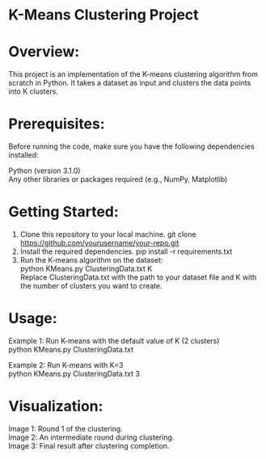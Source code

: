 # K-Means Clustering Project

# Overview:
This project is an implementation of the K-means clustering algorithm from scratch in Python. It takes a dataset as input and clusters the data points into K clusters.

# Prerequisites:
Before running the code, make sure you have the following dependencies installed:

Python (version 3.1.0) </br>
Any other libraries or packages required (e.g., NumPy, Matplotlib)

# Getting Started:
1. Clone this repository to your local machine.
   git clone https://github.com/yourusername/your-repo.git
2. Install the required dependencies.
   pip install -r requirements.txt
3. Run the K-means algorithm on the dataset: </br>
   python KMeans.py ClusteringData.txt K </br>
Replace ClusteringData.txt with the path to your dataset file and K with the number of clusters you want to create.

# Usage:
Example 1: Run K-means with the default value of K (2 clusters) </br>
python KMeans.py ClusteringData.txt </br>

Example 2: Run K-means with K=3 </br>
python KMeans.py ClusteringData.txt 3 </br>

# Visualization:

Image 1: Round 1 of the clustering. </br> 
Image 2: An intermediate round during clustering. </br>
Image 3: Final result after clustering completion. </br>

   
